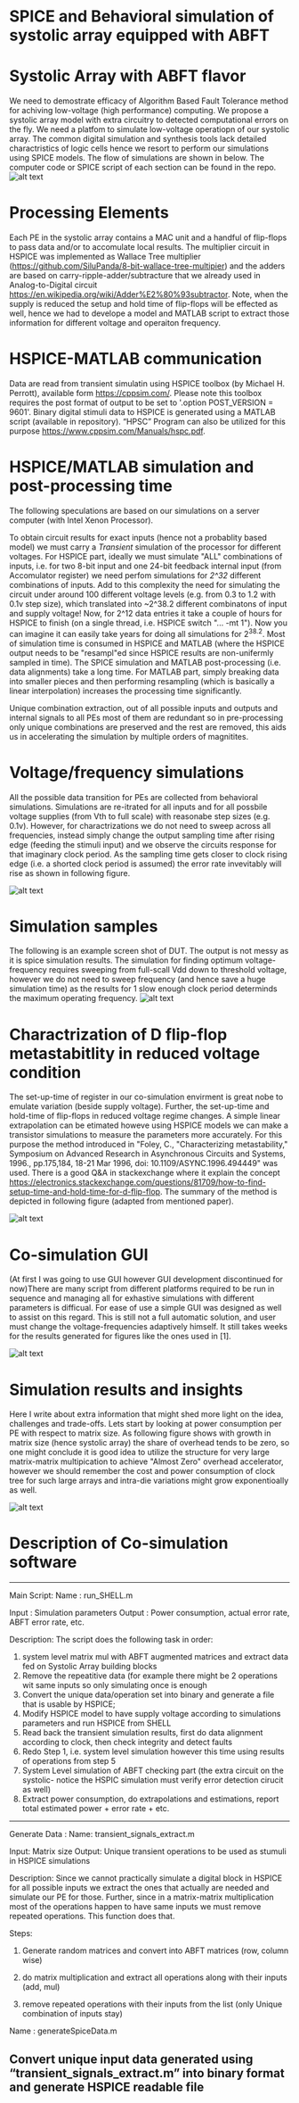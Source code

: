 # SPICE and Behavioral simulation of systolic array equipped with ABFT 

# Systolic Array with ABFT flavor

We need to demostrate efficacy of Algorithm Based Fault Tolerance method for achiving low-voltage (high performance) computing. We propose a systolic array model with extra circuitry to detected computational errors on the fly. We need a platfom to simulate low-voltage operatiopn of our systolic array. The common digital simulation and synthesis tools lack detailed charactristics of logic cells hence we resort to perform our simulations using SPICE models. The flow of simulations are shown in below. The computer code or SPICE script of each section can be found in the repo.
![alt text]( https://github.com/NeuroFan/Systolic_Array_ABFT/blob/master/flow_of_simulations.png)


# Processing Elements
Each PE in the systolic array contains a MAC unit and a handful of flip-flops to pass data and/or to accomulate local results. The multiplier circuit in HSPICE was implemented as Wallace Tree multiplier (https://github.com/SiluPanda/8-bit-wallace-tree-multipier) and the adders are based on carry-ripple-adder/subtracture that we already used in Analog-to-Digital circuit https://en.wikipedia.org/wiki/Adder%E2%80%93subtractor. 
Note, when the supply is reduced the setup and hold time of flip-flops will be effected as well, hence we had to develope a model and MATLAB script to extract those information for different voltage and operaiton frequency.

# HSPICE-MATLAB communication

Data are read from transient simulatin using HSPICE toolbox (by Michael H. Perrott), available form https://cppsim.com/. Please note this toolbox requires the post format of output to be set to '.option POST_VERSION = 9601'. Binary digital stimuli data to HSPICE is generated using a MATLAB script (available in repository). “HPSC” Program can also be utilized for this purpose https://www.cppsim.com/Manuals/hspc.pdf.

# HSPICE/MATLAB simulation and post-processing time
The following speculations are based on our simulations on a server computer (with Intel Xenon Processor).

To obtain circuit results for exact inputs (hence not a probablity based model) we must carry a *Transient* simulation of the processor for different voltages. 
For HSPICE part, ideally we must simulate "ALL" combinations of inputs, i.e. for two 8-bit input and one 24-bit feedback internal input (from Accomulator register) we need perfom simulations for *2^32* different combinations of inputs. Add to this complexity the need for simulating the circuit under around 100 different voltage levels (e.g. from 0.3 to 1.2 with 0.1v step size), which translated into ~2^38.2 different combinatons of input and supply voltage! Now, for 2^12 data entries it take a couple of hours for HSPICE to finish (on a single thread, i.e. HSPICE switch "... -mt 1"). Now you can imagine it can easily take years for doing all simulations for $2^38.2$.
Most of simulation time is consumed in HSPICE and MATLAB (where the HSPICE output needs to be "resampl"ed since HSPICE results are non-unifermly sampled in time). The SPICE simulation and MATLAB post-processing (i.e. data alignments) take a long time. For MATLAB part, simply breaking data into smaller pieces and then performing resampling (which is basically a linear interpolation) increases the processing time significantly. 

Unique combination extraction, out of all possible inputs and outputs and internal signals to all PEs most of them are redundant so in pre-processing only unique combinations are preserved and the rest are removed, this aids us in accelerating the simulation by multiple orders of magnitites.



# Voltage/frequency simulations

All the possible data transition for PEs are collected from behavioral simulations. Simulations are re-itrated for all inputs and for all possbile voltage supplies (from Vth to full scale) with reasonabe step sizes (e.g. 0.1v). However, for charactrizations we do not need to sweep across all frequencies, instead simply change the output sampling time after rising edge (feeding the stimuli input) and we observe the circuits response for that imaginary clock period. As the sampling time gets closer to clock rising edge (i.e. a shorted clock period is assumed) the error rate invevitably will rise as shown in following figure.

![alt text]( https://github.com/NeuroFan/Systolic_Array_ABFT/blob/master/clock_edge_sample.png)



# Simulation samples
The following is an example screen shot of DUT. The output is not messy as it is spice simulation results. 
The simulation for finding optimum voltage-frequency requires sweeping from full-scall Vdd down to threshold voltage, however we do not need to sweep
frequency (and hence save a huge simulation time) as the results for 1 slow enough clock period determinds the maximum operating frequency.
![alt text]( https://github.com/NeuroFan/Systolic_Array_ABFT/blob/master/figures/simulationsnapshot.png)


# Charactrization of D flip-flop metastabitlity in reduced voltage condition

The set-up-time of register in our co-simulation envirment is great nobe to emulate variation (beside supply voltage). Further, the set-up-time and hold-time of flip-flops in reduced voltage regime changes. A simple linear extrapolation can be etimated howeve using HSPICE models we can make a transistor simulations to measure the parameters more accurately. For this purpose the method introduced in "Foley, C., "Characterizing metastability," Symposium on Advanced Research in Asynchronous Circuits and Systems, 1996., pp.175,184, 18-21 Mar 1996, doi: 10.1109/ASYNC.1996.494449" was used.  There is a good Q&A in stackexchange where it explain the concept https://electronics.stackexchange.com/questions/81709/how-to-find-setup-time-and-hold-time-for-d-flip-flop. The summary of the method is depicted in following figure (adapted from mentioned paper).

![alt text](https://github.com/NeuroFan/Systolic_Array_ABFT/blob/master/figures/metastability.png)


# Co-simulation GUI

(At first I was going to use GUI however GUI development discontinued for now)There are many script from different platforms required to be run in sequence and managing all for exhastive simulations with different parameters is difficual. For ease of use a simple GUI was designed as well to assist on this regard.
This is still not a full automatic solution, and user must change the voltage-frequencies adaptively himself. It still takes weeks for the results generated for figures like the ones used in [1].

![alt text]( https://github.com/NeuroFan/Systolic_Array_ABFT/blob/master/figures/GUI.png)

# Simulation results and insights

Here I write about extra information that might shed more light on the idea, challenges and trade-offs. Lets start by looking at power consumption per PE with respect to matrix size. As following figure shows with growth in matrix size (hence systolic array) the share of overhead tends to be zero, so one might conclude it is good idea to utilize the structure for very large matrix-matrix multipication to achieve "Almost Zero" overhead accelerator, however we should remember the cost and power consumption of clock tree for such large arrays and intra-die variations might grow exponentioally as well.

![alt text](https://github.com/NeuroFan/Systolic_Array_ABFT/blob/master/figures/power%20per%20PE.jpg)

# Description of Co-simulation software
--------------------------------------------------------------------------------------------------
Main Script:
Name : run_SHELL.m

Input : Simulation parameters
Output : Power consumption, actual error rate, ABFT error rate, etc.

Description:
The script does the following task in order:
 1. system level matrix mul with ABFT augmented matrices and extract data fed on Systolic Array building blocks
 2. Remove the repeatitive data (for example there might be 2 operations wit same inputs so only simulating once is enough
 3. Convert the unique data/operation set into binary and generate a file that is usable by HSPICE; 
 4. Modify HSPICE model to have supply voltage according to simulations parameters and run HSPICE from SHELL
 5. Read back the transient simulation results, first do data alignment according to clock, then check integrity and detect faults
 6. Redo Step 1, i.e. system level simulation however this time using results of operations from step 5
 7. System Level simulation of ABFT checking part (the extra circuit on the systolic- notice the HSPIC simulation must verify error detection cirucit as well)
 8. Extract power consumption, do extrapolations and estimations, report total estimated power + error rate + etc.
--------------------------------------------------------------------------------------------------
Generate Data :
Name: transient_signals_extract.m

Input: Matrix size
Output: Unique transient operations to be used as stumuli in HSPICE simulations

Description: Since we cannot practically simulate a digital block in HSPICE for all possible inputs we extract the ones that actually are needed and simulate our PE for those. Further, since in a matrix-matrix multiplication most of the operations happen to have same inputs we must remove repeated operations. This function does that.

Steps:

1. Generate random matrices and convert into ABFT matrices (row, column wise)

2. do matrix multiplication and extract all operations along with their inputs (add, mul)

3. remove repeated operations with their inputs from the list (only Unique combination of inputs stay)


Name : generateSpiceData.m  

Convert unique input data generated using “transient_signals_extract.m” into binary format and generate HSPICE readable file 
--------------------------------------------------------------------------------------------------
